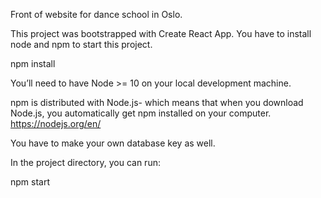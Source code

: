 
Front of website for dance school in Oslo.




This project was bootstrapped with Create React App. You have to install node and npm to start this project.

npm install

You’ll need to have Node >= 10 on your local development machine.

npm is distributed with Node.js- which means that when you download Node.js, you automatically get npm installed on your computer. https://nodejs.org/en/

You have to make your own database key as well.

In the project directory, you can run:

npm start
